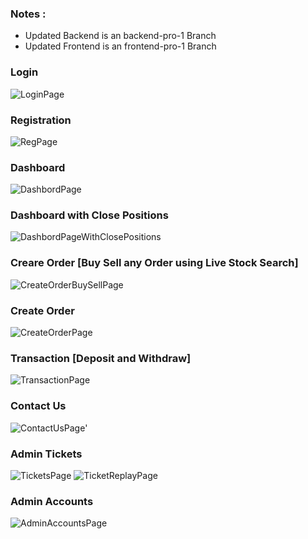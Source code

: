 ### Notes :
- Updated Backend is an backend-pro-1 Branch
- Updated Frontend is an frontend-pro-1 Branch
### Login
![LoginPage](https://github.com/user-attachments/assets/58c32d6e-e137-42b2-9e12-634025177426)
### Registration
![RegPage](https://github.com/user-attachments/assets/1ad52e59-080d-469f-9519-e14de64c9f1a)
### Dashboard
![DashbordPage](https://github.com/user-attachments/assets/69cfa6c8-e73f-4956-bfb9-d9b0bfc975c8)
### Dashboard with Close Positions
![DashbordPageWithClosePositions](https://github.com/user-attachments/assets/e790257f-2807-42c4-8167-0111d036299f)
### Creare Order [Buy Sell any Order using Live Stock Search]
![CreateOrderBuySellPage](https://github.com/user-attachments/assets/69cc6e19-8e98-47aa-bfaa-f0f39b1ee7ff)
### Create Order
![CreateOrderPage](https://github.com/user-attachments/assets/dd0707ff-1bda-49e3-a794-04df7f118195)
### Transaction [Deposit and Withdraw]
![TransactionPage](https://github.com/user-attachments/assets/04a1f861-48f5-4432-a683-415a6187ef5c)
### Contact Us
![ContactUsPage'](https://github.com/user-attachments/assets/20f368f8-15ab-45ce-880f-0d6a12836651)
### Admin Tickets
![TicketsPage](https://github.com/user-attachments/assets/8a05f40c-2dec-405c-bd63-7ca178e173e0)
![TicketReplayPage](https://github.com/user-attachments/assets/c98dfe56-22aa-46c3-83c4-3c8bd2a5ba27)
### Admin Accounts
![AdminAccountsPage](https://github.com/user-attachments/assets/b70a888b-f34f-4581-a513-425378636201)
